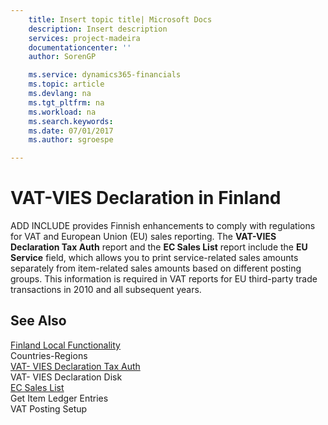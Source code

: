 ```yaml
---
    title: Insert topic title| Microsoft Docs
    description: Insert description
    services: project-madeira
    documentationcenter: ''
    author: SorenGP

    ms.service: dynamics365-financials
    ms.topic: article
    ms.devlang: na
    ms.tgt_pltfrm: na
    ms.workload: na
    ms.search.keywords:
    ms.date: 07/01/2017
    ms.author: sgroespe

---
```

# VAT-VIES Declaration in Finland
ADD INCLUDE<!--[!INCLUDE[nav_current_short](../../includes/nav_current_short_md.md)]--> provides Finnish enhancements to comply with regulations for VAT and European Union \(EU\) sales reporting. The **VAT-VIES Declaration Tax Auth** report and the **EC Sales List** report include the **EU Service** field, which allows you to print service-related sales amounts separately from item-related sales amounts based on different posting groups. This information is required in VAT reports for EU third-party trade transactions in 2010 and all subsequent years.  
  
## See Also  
 [Finland Local Functionality](../finland-local-functionality.md)   
 Countries-Regions   
 [VAT- VIES Declaration Tax Auth](../\($%20R_19%20VAT-%20VIES%20Declaration%20Tax%20Auth%20$\).md)   
 VAT- VIES Declaration Disk   
 [EC Sales List](../\($%20R_130%20EC%20Sales%20List%20$\).md)   
 Get Item Ledger Entries   
 VAT Posting Setup